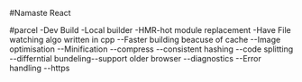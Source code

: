 #Namaste React 

#parcel
-Dev Build
-Local builder
-HMR-hot module replacement
-Have File watching  algo written in cpp
--Faster building beacuse of cache 
--Image optimisation
--Minification
--compress
--consistent hashing
--code splitting
--differntial bundeling--support older browser
--diagnostics
--Error handling
--https



